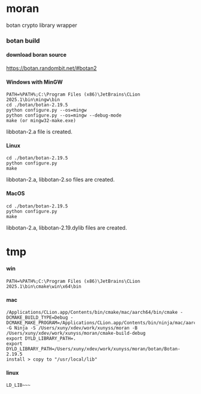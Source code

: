 # moran
botan crypto library wrapper

### botan build
#### download boran source
https://botan.randombit.net/#botan2
#### Windows with MinGW
```
PATH=%PATH%;C:\Program Files (x86)\JetBrains\CLion 2025.1\bin\mingw\bin
cd ./botan/botan-2.19.5
python configure.py --os=mingw
python configure.py --os=mingw --debug-mode
make (or mingw32-make.exe)
```
libbotan-2.a file is created.
#### Linux
```
cd ./botan/botan-2.19.5
python configure.py
make
```
libbotan-2.a, libbotan-2.so files are created.
#### MacOS
```
cd ./botan/botan-2.19.5
python configure.py
make
```
libbotan-2.a, libbotan-2.19.dylib files are created.

# tmp
#### win
```
PATH=%PATH%;C:\Program Files (x86)\JetBrains\CLion 2025.1\bin\cmake\win\x64\bin
```
#### mac
```
/Applications/CLion.app/Contents/bin/cmake/mac/aarch64/bin/cmake -DCMAKE_BUILD_TYPE=Debug -DCMAKE_MAKE_PROGRAM=/Applications/CLion.app/Contents/bin/ninja/mac/aarch64/ninja -G Ninja -S /Users/xuny/xdev/work/xunyss/moran -B /Users/xuny/xdev/work/xunyss/moran/cmake-build-debug
export DYLD_LIBRARY_PATH=.
export DYLD_LIBRARY_PATH=/Users/xuny/xdev/work/xunyss/moran/botan/Botan-2.19.5
install > copy to "/usr/local/lib"
```
#### linux
```
LD_LIB~~~
```
